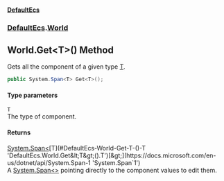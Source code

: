 #### [DefaultEcs](./index.md 'index')
### [DefaultEcs](./DefaultEcs.md 'DefaultEcs').[World](./DefaultEcs-World.md 'DefaultEcs.World')
## World.Get&lt;T&gt;() Method
Gets all the component of a given type [T](#DefaultEcs-World-Get-T-()-T 'DefaultEcs.World.Get&lt;T&gt;().T').  
```csharp
public System.Span<T> Get<T>();
```
#### Type parameters
<a name='DefaultEcs-World-Get-T-()-T'></a>
`T`  
The type of component.  
  
#### Returns
[System.Span&lt;](https://docs.microsoft.com/en-us/dotnet/api/System.Span-1 'System.Span`1')[T](#DefaultEcs-World-Get-T-()-T 'DefaultEcs.World.Get&lt;T&gt;().T')[&gt;](https://docs.microsoft.com/en-us/dotnet/api/System.Span-1 'System.Span`1')  
A [System.Span&lt;&gt;](https://docs.microsoft.com/en-us/dotnet/api/System.Span-1 'System.Span`1') pointing directly to the component values to edit them.  
